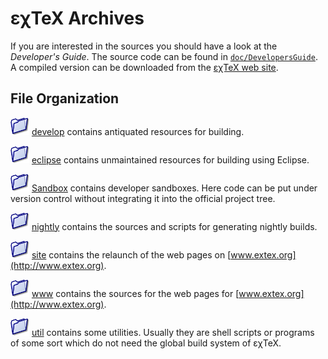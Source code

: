 εχTeX Archives
=================

If you are interested in the sources you should have a look at the
*Developer's Guide*. The source code can be found in
[`doc/DevelopersGuide`](../doc/DevelopersGuide). A compiled version can be
downloaded from the [εχTeX web site](http://www.extex.org).

File Organization
-----------------

![](../src/images/folder-blue.png) [develop](develop)
contains antiquated resources for building. 

![](../src/images/folder-blue.png) [eclipse](eclipse)
contains unmaintained resources for building using Eclipse. 

![](../src/images/folder-blue.png) [Sandbox](Sandbox)
contains developer sandboxes. Here code can be put under version
control without integrating it into the official project tree.

![](../src/images/folder-blue.png) [nightly](nightly)
contains the sources and scripts for generating nightly builds.

![](../src/images/folder-blue.png) [site](site)
contains the relaunch of the web pages on
[www.extex.org](http://www.extex.org).

![](../src/images/folder-blue.png) [www](www)
contains the sources for the web pages for
[www.extex.org](http://www.extex.org).

![](../src/images/folder-blue.png) [util](util)
contains some utilities. Usually they are shell scripts or programs of
some sort which do not need the global build system of
εχTeX.
